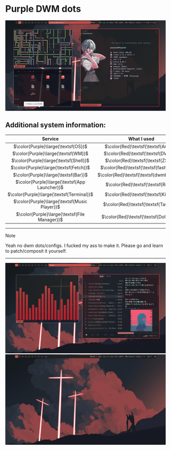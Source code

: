 # Purple DWM dots
![Pic1](./Pic1.jpg)

## Additional system information:
| Service | What I used |
| :------------: | :---------------------: |
| $\color{Purple}\large{\textsf{OS}}$ | $\color{Red}\textsf{\textsf{Arch}}$ |
| $\color{Purple}\large{\textsf{WM}}$ | $\color{Red}\textsf{\textsf{DWM}}$  |
| $\color{Purple}\large{\textsf{Shell}}$ | $\color{Red}\textsf{\textsf{ZSH}}$ |
| $\color{Purple}\large{\textsf{Fetch}}$ | $\color{Red}\textsf{\textsf{fastfetch}}$ |
| $\color{Purple}\large{\textsf{Bar}}$ | $\color{Red}\textsf{\textsf{dwmblocks}}$ |
| $\color{Purple}\large{\textsf{App Launcher}}$ | $\color{Red}\textsf{\textsf{Rofi}}$ |
| $\color{Purple}\large{\textsf{Terminal}}$ | $\color{Red}\textsf{\textsf{Kitty}}$|
| $\color{Purple}\large{\textsf{Music Player}}$ | $\color{Red}\textsf{\textsf{Tauon}}$ |
| $\color{Purple}\large{\textsf{File Manager}}$ | $\color{Red}\textsf{\textsf{Dolphin}}$ |


***
> [!NOTE]
> Yeah no dwm dots/configs. I fucked my ass to make it. Please go and learn to patch/composit it yourself.
***

![Pic2](./Pic2.jpg)
![Pic3](./Pic3.jpg)

